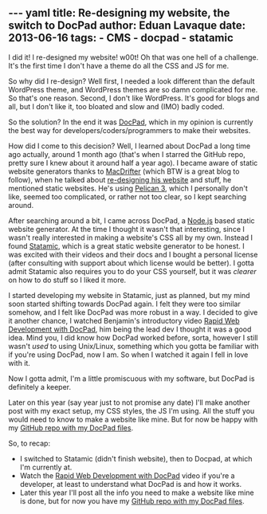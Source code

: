 --- yaml
title: Re-designing my website, the switch to DocPad
author: Eduan Lavaque
date: 2013-06-16
tags:
    - CMS
    - docpad
    - statamic
---
I did it! I re-designed my website! w00t! Oh that was one hell of a challenge. It's the first time I don't have a theme do all the CSS and JS for me.

So why did I re-design? Well first, I needed a look different than the default WordPress theme, and WordPress themes are so damn complicated for me. So that's one reason. Second, I don't like WordPress. It's good for blogs and all, but I don't like it, too bloated and slow and (IMO) badly coded.

So the solution? In the end it was [DocPad](http://docpad.org), which in my opinion is currently the best way for developers/coders/programmers to make their websites.

<!-- read more -->

How did I come to this decision? Well, I learned about DocPad a long time ago actually, around 1 month ago (that's when I starred the GitHub repo, pretty sure I knew about it around half a year ago). I became aware of static website generators thanks to [MacDrifter](http://macdrifter.com/) (which BTW is a great blog to follow), when he talked about [re-designing his website](http://www.macdrifter.com/2013/03/my-redesign-for-speed-and-legibility.html) and stuff, he mentioned static websites. He's using [Pelican 3](http://docs.getpelican.com/en/3.2/), which I personally don't like, seemed too complicated, or rather not too clear, so I kept searching around.

After searching around a bit, I came across DocPad, a [Node.js](http://nodejs.org/) based static website generator. At the time I thought it wasn't that interesting, since I wasn't really interested in making a website's CSS all by my own. Instead I found [Statamic](http://statamic.com/), which is a great static website generator to be honest. I was excited with their videos and their docs and I bought a personal license (after consulting with support about which license would be better). I gotta admit Statamic also requires you to do your CSS yourself, but it was *clearer* on how to do stuff so I liked it more.

I started developing my website in Statamic, just as planned, but my mind soon started shifting towards DocPad again. I felt they were too similar somehow, and I felt like DocPad was more robust in a way. I decided to give it another chance, I watched Benjamin's introductory video [Rapid Web Development with DocPad](http://youtu.be/hvQCXDWh7Wg), him being the lead dev I thought it was a good idea. Mind you, I did know how DocPad worked before, sorta, however I still wasn't *used* to using Unix/Linux, something which you gotta be familiar with if you're using DocPad, now I am. So when I watched it again I fell in love with it.

Now I gotta admit, I'm a little promiscuous with my software, but DocPad is definitely a keeper.

Later on this year (say year just to not promise any date) I'll make another post with my exact setup, my CSS styles, the JS I'm using. All the stuff you would need to know to make a website like mine. But for now be happy with my [GitHub repo with my DocPad files](https://github.com/Greduan/docpad-eduantech.com).

So, to recap:

- I switched to Statamic (didn't finish website), then to Docpad, at which I'm currently at.
- Watch the [Rapid Web Development with DocPad](http://youtu.be/hvQCXDWh7Wg) video if you're a developer, at least to understand what DocPad is and how it works.
- Later this year I'll post all the info you need to make a website like mine is done, but for now you have my [GitHub repo with my DocPad files](https://github.com/Greduan/eduantech.docpad).
